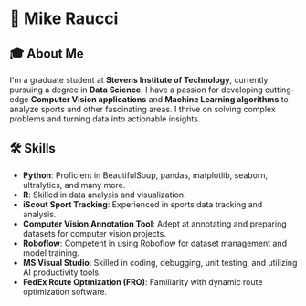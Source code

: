 # 👋 Mike Raucci

## 🎓 About Me
I'm a graduate student at **Stevens Institute of Technology**, currently pursuing a degree in **Data Science**. I have a passion for developing cutting-edge **Computer Vision applications** and **Machine Learning algorithms** to analyze sports and other fascinating areas. I thrive on solving complex problems and turning data into actionable insights.

## 🛠️ Skills
- **Python**: Proficient in BeautifulSoup, pandas, matplotlib, seaborn, ultralytics, and many more.
- **R**: Skilled in data analysis and visualization.
- **iScout Sport Tracking**: Experienced in sports data tracking and analysis.
- **Computer Vision Annotation Tool**: Adept at annotating and preparing datasets for computer vision projects.
- **Roboflow**: Competent in using Roboflow for dataset management and model training.
- **MS Visual Studio**: Skilled in coding, debugging, unit testing, and utilizing AI productivity tools.
- **FedEx Route Optmization (FRO)**: Familiarity with dynamic route optimization software. 
